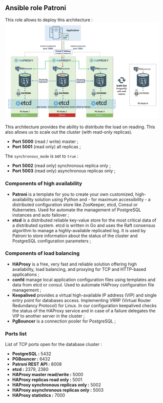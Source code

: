 ## Ansible role Patroni

This role allows to deploy this architecture :
![patroni_architecture](img/architecture.png)

This architecture provides the ability to distribute the load on reading. This also allows us to scale out the cluster (with read-only replicas).

* **Port 5000** (read / write) master ;
* **Port 5001** (read only) all replicas ;

The `synchronous_mode` is set to `true` :
* **Port 5002** (read only) synchronous replica only ;
* **Port 5003** (read only) asynchronous replicas only ;

### Components of high availability

* **Patroni** is a template for you to create your own customized, high-availability solution using Python and - for maximum accessibility - a distributed configuration store like ZooKeeper, etcd, Consul or Kubernetes. Used for automate the management of PostgreSQL instances and auto failover ;
* **etcd** is a distributed reliable key-value store for the most critical data of a distributed system. etcd is written in Go and uses the Raft consensus algorithm to manage a highly-available replicated log. It is used by Patroni to store information about the status of the cluster and PostgreSQL configuration parameters ;

### Components of load balancing

* **HAProxy** is a free, very fast and reliable solution offering high availability, load balancing, and proxying for TCP and HTTP-based applications ;
* **confd** manage local application configuration files using templates and data from etcd or consul. Used to automate HAProxy configuration file management ;
* **Keepalived** provides a virtual high-available IP address (VIP) and single entry point for databases access. Implementing VRRP (Virtual Router Redundancy Protocol) for Linux. In our configuration keepalived checks the status of the HAProxy service and in case of a failure delegates the VIP to another server in the cluster ;
* **PgBouncer** is a connection pooler for PostgreSQL ;

### Ports list

List of TCP ports open for the database cluster :
* **PostgreSQL :** 5432
* **PGBouncer :** 6432
* **Patroni REST API :** 8008
* **etcd :** 2379, 2380
* **HAProxy master read/write :** 5000
* **HAProxy replicas read only :** 5001
* **HAProxy synchronous replicas only :** 5002
* **HAProxy asynchronous replicas only :** 5003
* **HAProxy statistics :** 7000
